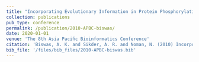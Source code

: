 ```yaml
---
title: "Incorporating Evolutionary Information in Protein Phosphorylation Site Predictions"
collection: publications
pub_type: conference
permalink: /publication/2010-APBC-biswas/
date: 2020-01-01
venue: 'The 8th Asia Paciﬁc Bioinformatics Conference'
citation: 'Biswas, A. K. and Sikder, A. R. and Noman, N. (2010) Incorporating Evolutionary Information in Protein Phosphorylation Site Predictions. In The 8th Asia Paciﬁc Bioinformatics Conference. ISCB, Jan. 18–21.'
bib_file: '/files/bib_files/2010-APBC-biswas.bib'
---
```





